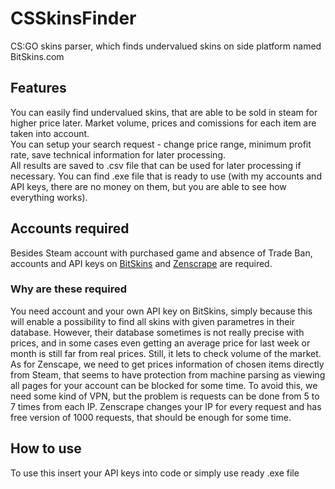 # CSSkinsFinder
CS:GO skins parser, which finds undervalued skins on side platform named BitSkins.com
## Features
You can easily find undervalued skins, that are able to be sold in steam for higher price later. Market volume, prices and comissions for each item are taken into account.\
You can setup your search request - change price range, minimum profit rate, save technical information for later processing.\
All results are saved to .csv file that can be used for later processing if necessary.
You can find .exe file that is ready to use (with my accounts and API keys, there are no money on them, but you are able to see how everything works).
## Accounts required
Besides Steam account with purchased game and absence of Trade Ban, accounts and API keys on [BitSkins](https://bitskins.com/) and [Zenscrape](https://zenscrape.com/) are required.
### Why are these required
You need account and your own API key on BitSkins, simply because this will enable a possibility to find all skins with given parametres in their database. However, their database sometimes is not really precise with prices, and in some cases even getting an average price for last week or month is still far from real prices. Still, it lets to check volume of the market.\
As for Zenscape, we need to get prices information of chosen items directly from Steam, that seems to have protection from machine parsing as viewing all pages for your account can be blocked for some time. To avoid this, we need some kind of VPN, but the problem is requests can be done from 5 to 7 times from each IP. Zenscrape changes your IP for every request and has free version of 1000 requests, that should be enough for some time.
## How to use
To use this insert your API keys into code or simply use ready .exe file
